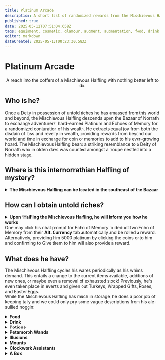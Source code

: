 ```yaml
---
title: Platinum Arcade
description: A short list of randomized rewards from the Mischievous Halfling in Bazaar.
published: true
date: 2025-05-12T07:51:04.658Z
tags: equipment, cosmetic, glamour, augment, augmentation, food, drink, platinum arcade, mischievous halfling, fluff was here
editor: markdown
dateCreated: 2025-05-12T00:23:30.583Z
---
```


# Platinum Arcade

<center>A reach into the coffers of a Mischievous Halfling with nothing better left to do.</center>

## Who is he?

Once a Deity in possession of untold riches he has amassed from this world and beyond, the Mischievous Halfling descends upon the Bazaar of Norrath to exchange adventurers' hard-earned Platinum and Echoes of Memory for a randomized conjuration of his wealth. He extracts equal joy from both the disdain of loss and revelry in wealth, providing rewards from beyond our world and time in exchange for coin or memories to add to his ever-growing hoard. The Mischievous Halfling bears a striking resemblance to a Deity of Norrath who in olden days was counted amongst a troupe nestled into a hidden stage.<br>

## Where is this internorrathian Halfling of mystery?
<div><details>
<summary><strong>The Mischievous Halfling can be located in the southeast of the Bazaar</strong></summary><div class="comparison">
  <img src="/mischievous_halfling.png" style="float:center;width:600px;height:512px;">
  </div></details>

## How can I obtain untold riches?

<div><details>
  <summary><strong>Upon ‘Hail’ing the Mischievous Halfling, he will inform you how he works</strong></summary><div class="comparison">
  A Mischievous Halfling says 'Well looky there! Feeling lucky? Come win a prize! Mounts, Petamorph Wands, Illusions, Clockwork friends... delicious foods and potions to boot! If you want to try your luck at a game of chance, simply hand me 5,000 platinum pieces, or consider donating to wager two [Echo of Memory], I'll accept those, too!'</details>
One may click his chat prompt for Echo of Memory to deduct two Echo of Memory from their <strong>Alt. Currency</strong> tab automatically and be rolled a reward. Alternatively, providing him 5000 platinum by clicking the coins onto him and confirming to Give them to him will also provide a reward.<br>

## What does he have?

The Mischievous Halfling cycles his wares periodically as his whims demand. This entails a change to the current items available, additions of new ones, or maybe even a removal of exhausted stock! Previously, he's even taken place in events and given out Turkeys, Wrapped Gifts, Roses, and Easter Eggs.<br>
While the Mischievous Halfling has much in storage, he does a poor job of keeping tally and we could only pry some vague descriptions from his ale-sullied noggin:
<details>
<summary><strong>Food</strong></summary><div class="comparison">
These delicious morsels provide stats until consumed, but he considers them a loss!
</div>
</details>
  <details>
<summary><strong>Drink</strong></summary><div class="comparison">
These thirst quenchers provide stats until consumed, but he considers them a loss!
</div>
</details>
<details>
<summary><strong>Potions</strong></summary><div class="comparison">
Clickable consumables that provide temporary boosts that can either be just for you, or shareable with your group.
</div>
</details>  
<details>
<summary><strong>Petamorph Wands</strong></summary><div class="comparison">
Clicking one of these infinitely-usable wands with a pet out will transform your pet into a new form entirely.
</div>
</details>
<details>
<summary><strong>Illusions</strong></summary><div class="comparison">
Several masks will transform you into beasts of lore, transforming your size or even providing combat effects!
</div>
</details>
<details>
<summary><strong>Mounts</strong></summary><div class="comparison">
Clickable mounts will improve your speed in outdoor areas and even provide some persistent buffs after dismounting. Casters will love them for the ability to meditate while riding!
</div>
</details>
<details>
<summary><strong>Clockwork Assistants</strong></summary><div class="comparison">
Clockwork Merchants and Clockwork Bankers provide portable vendors and banks on the go for the adventurer who is too busy to Bazaar and Back.
</div>
</details>
<details>
<summary><strong>A Box</strong></summary><div class="comparison">
What did he mean by this?
</div>
</details>